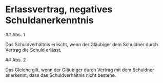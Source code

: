 # Erlassvertrag, negatives Schuldanerkenntnis



\#\# Abs. 1

 Das Schuldverhältnis erlischt, wenn der Gläubiger dem Schuldner durch Vertrag die Schuld erlässt.

\#\# Abs. 2

 Das Gleiche gilt, wenn der Gläubiger durch Vertrag mit dem Schuldner anerkennt, dass das Schuldverhältnis nicht bestehe. 

